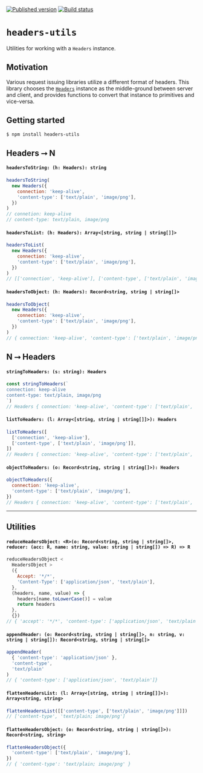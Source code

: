 [![Published version](https://img.shields.io/npm/v/headers-utils.svg)](https://www.npmjs.com/package/headers-utils)
[![Build status](https://img.shields.io/circleci/project/github/mswjs/headers-utils/master.svg)](https://npmjs.com/package/headers-utils)

# `headers-utils`

Utilities for working with a `Headers` instance.

## Motivation

Various request issuing libraries utilize a different format of headers. This library chooses the [`Headers`](https://developer.mozilla.org/en-US/docs/Web/API/Headers) instance as the middle-ground between server and client, and provides functions to convert that instance to primitives and vice-versa.

## Getting started

```bash
$ npm install headers-utils
```

## Headers ⭢ N

#### `headersToString: (h: Headers): string`

```js
headersToString(
  new Headers({
    connection: 'keep-alive',
    'content-type': ['text/plain', 'image/png'],
  })
)
// connetion: keep-alive
// content-type: text/plain, image/png
```

#### `headersToList: (h: Headers): Array<[string, string | string[]]>`

```js
headersToList(
  new Headers({
    connection: 'keep-alive',
    'content-type': ['text/plain', 'image/png'],
  })
)
// [['connection', 'keep-alive'], ['content-type', ['text/plain', 'image/png']]]
```

#### `headersToObject: (h: Headers): Record<string, string | string[]>`

```js
headersToObject(
  new Headers({
    connection: 'keep-alive',
    'content-type': ['text/plain', 'image/png'],
  })
)
// { connection: 'keep-alive', 'content-type': ['text/plain', 'image/png'] }
```

## N ⭢ Headers

#### `stringToHeaders: (s: string): Headers`

```js
const stringToHeaders(`
connection: keep-alive
content-type: text/plain, image/png
`)
// Headers { connection: 'keep-alive', 'content-type': ['text/plain', 'image/png'] }
```

#### `listToHeaders: (l: Array<[string, string | string[]]>): Headers`

```js
listToHeaders([
  ['connection', 'keep-alive'],
  ['content-type', ['text/plain', 'image/png']],
])
// Headers { connection: 'keep-alive', 'content-type': ['text/plain', 'image/png'] }
```

#### `objectToHeaders: (o: Record<string, string | string[]>): Headers`

```js
objectToHeaders({
  connection: 'keep-alive',
  'content-type': ['text/plain', 'image/png'],
})
// Headers { connection: 'keep-alive', 'content-type': ['text/plain', 'image/png'] }
```

---

## Utilities

#### `reduceHeadersObject: <R>(o: Record<string, string | string[]>, reducer: (acc: R, name: string, value: string | string[]) => R) => R`

```js
reduceHeadersObject <
  HeadersObject >
  ({
    Accept: '*/*',
    'Content-Type': ['application/json', 'text/plain'],
  },
  (headers, name, value) => {
    headers[name.toLowerCase()] = value
    return headers
  },
  {})
// { 'accept': '*/*', 'content-type': ['application/json', 'text/plain'] }
```

#### `appendHeader: (o: Record<string, string | string[]>, n: string, v: string | string[]): Record<string, string | string[]>`

```js
appendHeader(
  { 'content-type': 'application/json' },
  'content-type',
  'text/plain'
)
// { 'content-type': ['application/json', 'text/plain']}
```

#### `flattenHeadersList: (l: Array<[string, string | string[]]>): Array<string, string>`

```js
flattenHeadersList([['content-type', ['text/plain', 'image/png']]])
// ['content-type', 'text/plain; image/png']
```

#### `flattenHeadersObject: (o: Record<string, string | string[]>): Record<string, string>`

```js
flattenHeadersObject({
  'content-type': ['text/plain', 'image/png'],
})
// { 'content-type': 'text/plain; image/png' }
```
